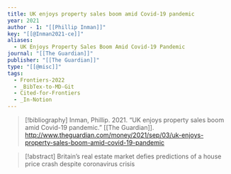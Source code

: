 ```yaml
---
title: UK enjoys property sales boom amid Covid-19 pandemic
year: 2021
author - 1: "[[Phillip Inman]]"
key: "[[@Inman2021-ce]]"
aliases:
  - UK Enjoys Property Sales Boom Amid Covid-19 Pandemic
journal: "[[The Guardian]]"
publisher: "[[The Guardian]]"
type: "[[@misc]]"
tags:
  - Frontiers-2022
  - _BibTex-to-MD-Git
  - Cited-for-Frontiers
  - _In-Notion
---
```


> [!bibliography]
> Inman, Phillip. 2021. “UK enjoys property sales boom amid Covid-19 pandemic.” [[The Guardian]]. http://www.theguardian.com/money/2021/sep/03/uk-enjoys-property-sales-boom-amid-covid-19-pandemic

> [!abstract]
> Britain’s real estate market defies predictions of a house price crash despite coronavirus crisis